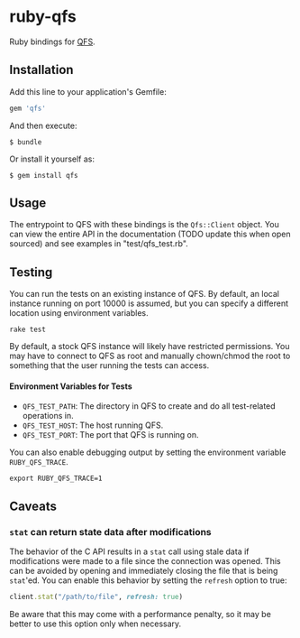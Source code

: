 # ruby-qfs

Ruby bindings for [QFS](https://github.com/quantcast/qfs).

## Installation

Add this line to your application's Gemfile:

```ruby
gem 'qfs'
```

And then execute:

    $ bundle

Or install it yourself as:

    $ gem install qfs

## Usage

The entrypoint to QFS with these bindings is the `Qfs::Client` object.  You can view the entire API in the documentation (TODO update this when open sourced) and see examples in "test/qfs_test.rb".

## Testing

You can run the tests on an existing instance of QFS.  By default, an local instance running on port 10000 is assumed, but you can specify a different location using environment variables.

```shell
rake test
```

By default, a stock QFS instance will likely have restricted permissions.  You may have to connect to QFS as root and manually chown/chmod the root to something that the user running the tests can access.

#### Environment Variables for Tests
* `QFS_TEST_PATH`: The directory in QFS to create and do all test-related operations in.
* `QFS_TEST_HOST`: The host running QFS.
* `QFS_TEST_PORT`: The port that QFS is running on.

You can also enable debugging output by setting the environment variable `RUBY_QFS_TRACE`.

```shell
export RUBY_QFS_TRACE=1
```

## Caveats

### `stat` can return state data after modifications

The behavior of the C API results in a `stat` call using stale data if modifications were made to a file since the connection was opened.  This can be avoided by opening and immediately closing the file that is being `stat`'ed.  You can enable this behavior by setting the `refresh` option to true:

```ruby
client.stat("/path/to/file", refresh: true)
```

Be aware that this may come with a performance penalty, so it may be better to use this option only when necessary.
